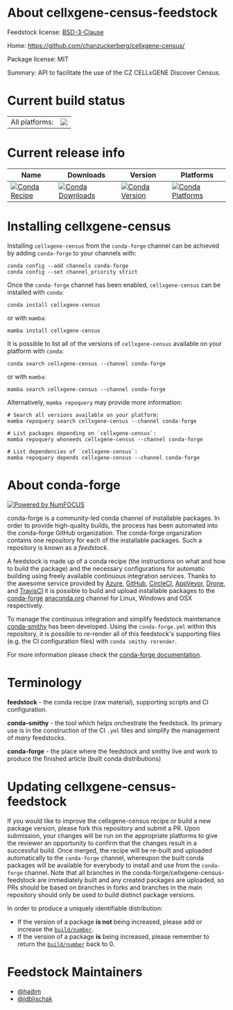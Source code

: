 About cellxgene-census-feedstock
================================

Feedstock license: [BSD-3-Clause](https://github.com/conda-forge/cellxgene-census-feedstock/blob/main/LICENSE.txt)

Home: https://github.com/chanzuckerberg/cellxgene-census/

Package license: MIT

Summary: API to facilitate the use of the CZ CELLxGENE Discover Census.

Current build status
====================


<table><tr><td>All platforms:</td>
    <td>
      <a href="https://dev.azure.com/conda-forge/feedstock-builds/_build/latest?definitionId=24663&branchName=main">
        <img src="https://dev.azure.com/conda-forge/feedstock-builds/_apis/build/status/cellxgene-census-feedstock?branchName=main">
      </a>
    </td>
  </tr>
</table>

Current release info
====================

| Name | Downloads | Version | Platforms |
| --- | --- | --- | --- |
| [![Conda Recipe](https://img.shields.io/badge/recipe-cellxgene--census-green.svg)](https://anaconda.org/conda-forge/cellxgene-census) | [![Conda Downloads](https://img.shields.io/conda/dn/conda-forge/cellxgene-census.svg)](https://anaconda.org/conda-forge/cellxgene-census) | [![Conda Version](https://img.shields.io/conda/vn/conda-forge/cellxgene-census.svg)](https://anaconda.org/conda-forge/cellxgene-census) | [![Conda Platforms](https://img.shields.io/conda/pn/conda-forge/cellxgene-census.svg)](https://anaconda.org/conda-forge/cellxgene-census) |

Installing cellxgene-census
===========================

Installing `cellxgene-census` from the `conda-forge` channel can be achieved by adding `conda-forge` to your channels with:

```
conda config --add channels conda-forge
conda config --set channel_priority strict
```

Once the `conda-forge` channel has been enabled, `cellxgene-census` can be installed with `conda`:

```
conda install cellxgene-census
```

or with `mamba`:

```
mamba install cellxgene-census
```

It is possible to list all of the versions of `cellxgene-census` available on your platform with `conda`:

```
conda search cellxgene-census --channel conda-forge
```

or with `mamba`:

```
mamba search cellxgene-census --channel conda-forge
```

Alternatively, `mamba repoquery` may provide more information:

```
# Search all versions available on your platform:
mamba repoquery search cellxgene-census --channel conda-forge

# List packages depending on `cellxgene-census`:
mamba repoquery whoneeds cellxgene-census --channel conda-forge

# List dependencies of `cellxgene-census`:
mamba repoquery depends cellxgene-census --channel conda-forge
```


About conda-forge
=================

[![Powered by
NumFOCUS](https://img.shields.io/badge/powered%20by-NumFOCUS-orange.svg?style=flat&colorA=E1523D&colorB=007D8A)](https://numfocus.org)

conda-forge is a community-led conda channel of installable packages.
In order to provide high-quality builds, the process has been automated into the
conda-forge GitHub organization. The conda-forge organization contains one repository
for each of the installable packages. Such a repository is known as a *feedstock*.

A feedstock is made up of a conda recipe (the instructions on what and how to build
the package) and the necessary configurations for automatic building using freely
available continuous integration services. Thanks to the awesome service provided by
[Azure](https://azure.microsoft.com/en-us/services/devops/), [GitHub](https://github.com/),
[CircleCI](https://circleci.com/), [AppVeyor](https://www.appveyor.com/),
[Drone](https://cloud.drone.io/welcome), and [TravisCI](https://travis-ci.com/)
it is possible to build and upload installable packages to the
[conda-forge](https://anaconda.org/conda-forge) [anaconda.org](https://anaconda.org/)
channel for Linux, Windows and OSX respectively.

To manage the continuous integration and simplify feedstock maintenance
[conda-smithy](https://github.com/conda-forge/conda-smithy) has been developed.
Using the ``conda-forge.yml`` within this repository, it is possible to re-render all of
this feedstock's supporting files (e.g. the CI configuration files) with ``conda smithy rerender``.

For more information please check the [conda-forge documentation](https://conda-forge.org/docs/).

Terminology
===========

**feedstock** - the conda recipe (raw material), supporting scripts and CI configuration.

**conda-smithy** - the tool which helps orchestrate the feedstock.
                   Its primary use is in the construction of the CI ``.yml`` files
                   and simplify the management of *many* feedstocks.

**conda-forge** - the place where the feedstock and smithy live and work to
                  produce the finished article (built conda distributions)


Updating cellxgene-census-feedstock
===================================

If you would like to improve the cellxgene-census recipe or build a new
package version, please fork this repository and submit a PR. Upon submission,
your changes will be run on the appropriate platforms to give the reviewer an
opportunity to confirm that the changes result in a successful build. Once
merged, the recipe will be re-built and uploaded automatically to the
`conda-forge` channel, whereupon the built conda packages will be available for
everybody to install and use from the `conda-forge` channel.
Note that all branches in the conda-forge/cellxgene-census-feedstock are
immediately built and any created packages are uploaded, so PRs should be based
on branches in forks and branches in the main repository should only be used to
build distinct package versions.

In order to produce a uniquely identifiable distribution:
 * If the version of a package **is not** being increased, please add or increase
   the [``build/number``](https://docs.conda.io/projects/conda-build/en/latest/resources/define-metadata.html#build-number-and-string).
 * If the version of a package **is** being increased, please remember to return
   the [``build/number``](https://docs.conda.io/projects/conda-build/en/latest/resources/define-metadata.html#build-number-and-string)
   back to 0.

Feedstock Maintainers
=====================

* [@hadim](https://github.com/hadim/)
* [@jdblischak](https://github.com/jdblischak/)

